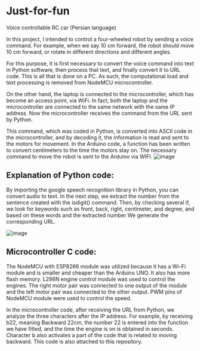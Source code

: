 # Just-for-fun
Voice controllable RC car (Persian language)

In this project, I intended to control a four-wheeled robot by sending a voice command. For example, when we say 10 cm forward, the robot should move 10 cm forward, or rotate in different directions and different angles. 

For this purpose, it is first necessary to convert the voice command into text in Python software, then process that text, and finally convert it to URL code. This is all that is done on a PC. As such, the computational load and text processing is removed from NodeMCU microcontroller.

On the other hand, the laptop is connected to the microcontroller, which has become an access point, via WiFi. In fact, both the laptop and the microcontroller are connected to the same network with the same IP address. Now the microcontroller receives the command from the URL sent by Python.

This command, which was coded in Python, is converted into ASCII code in the microcontroller, and by decoding it, the information is read and sent to the motors for movement. In the Arduino code, a function has been written to convert centimeters to the time the motors stay on. The necessary command to move the robot is sent to the Arduino via WIFI.
![image](https://user-images.githubusercontent.com/57262710/218384266-cc590b8a-f3ff-404d-98b3-c9d2c7032a2b.png)

## Explanation of Python code:
By importing the google speech recognition library in Python, you can convert audio to text. In the next step, we extract the number from the sentence created with the isdigit() command. Then, by checking several if, we look for keywords such as front, back, right, centimeter, and degree, and based on these words and the extracted number We generate the corresponding URL.

![image](https://user-images.githubusercontent.com/57262710/218384207-84d87240-af07-4044-90b8-14fd91f2bcec.png)


## Microcontroller C code:
The NodeMCU with ESP8266 module was utilized because it has a Wi-Fi module and is smaller and cheaper than the Arduino UNO. It also has more flash memory. L298N engine control module was used to control the engines. The right motor pair was connected to one output of the module and the left motor pair was connected to the other output. PWM pins of NodeMCU module were used to control the speed.

In the microcontroller code, after receiving the URL from Python, we analyze the three characters after the IP address. For example, by receiving b22, meaning Backward 22cm, the number 22 is entered into the function we have fitted, and the time the engine is on is obtained in seconds. Character b also activates a part of the code that is related to moving backward. This code is also attached to this repository.
